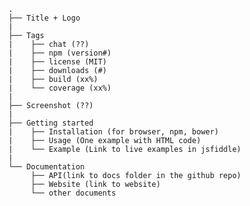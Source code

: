     .
    ├── Title + Logo
    |
    ├── Tags  
    |    ├── chat (??)
    |    ├── npm (version#)      
    |    ├── license (MIT)
    |    ├── downloads (#)
    |    ├── build (xx%)
    |    └── coverage (xx%)
    |
    ├── Screenshot (??)
    |  
    ├── Getting started
    |    ├── Installation (for browser, npm, bower)
    |    ├── Usage (One example with HTML code)
    |    └── Example (Link to live examples in jsfiddle)
    |    
    └── Documentation
         ├── API(link to docs folder in the github repo)
         ├── Website (link to website)
         └── other documents